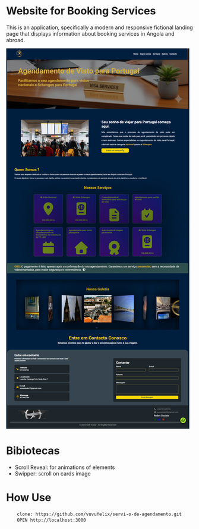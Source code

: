 # Website for Booking Services

This is an application, specifically a modern and responsive fictional landing page that displays information about booking services in Angola and abroad.

![imagem da aplicação](./src/img/screencapture-127-0-0-1-5500-index-html-2025-09-24-18_16_03.png)

# Bibiotecas 

- Scroll Reveal: for animations of elements
- Swipper: scroll on cards image

# How Use

```bach/shell
    clone: https://github.com/vuvufelix/servi-o-de-agendamento.git
    OPEN http://localhost:3000
```